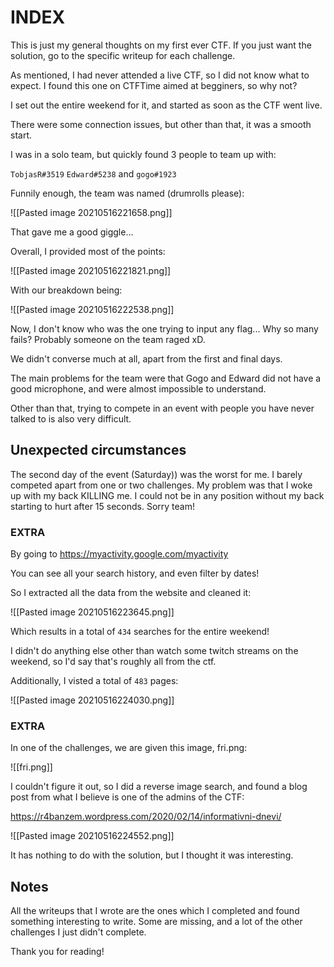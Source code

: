 # INDEX

This is just my general thoughts on my first ever CTF. If you just want the solution, go to the specific writeup for each challenge.

As mentioned, I had never attended a live CTF, so I did not know what to expect. I found this one on CTFTime aimed at begginers, so why not?

I set out the entire weekend for it, and started as soon as the CTF went live.


There were some connection issues, but other than that, it was a smooth start.

I was in a solo team, but quickly found 3 people to team up with:

`TobjasR#3519`
`Edward#5238`
and
`gogo#1923`

Funnily enough, the team was named (drumrolls please):

![[Pasted image 20210516221658.png]]

That gave me a good giggle...


Overall, I provided most of the points:

![[Pasted image 20210516221821.png]]

With our breakdown being:

![[Pasted image 20210516222538.png]]

Now, I don't know who was the one trying to input any flag... Why so many fails? Probably someone on the team raged xD.


We didn't converse much at all, apart from the first and final days.

The main problems for the team were that Gogo and Edward did not have a good microphone, and were almost impossible to understand.

Other than that, trying to compete in an event with people you have never talked to is also very difficult.

## Unexpected circumstances

The second day of the event (Saturday)) was the worst for me. I barely competed apart from one or two challenges. My problem was that I woke up with my back KILLING me. I could not be in any position without my back starting to hurt after 15 seconds. Sorry team!


### EXTRA

By going to https://myactivity.google.com/myactivity

You can see all your search history, and even filter by dates!

So I extracted all the data from the website and cleaned it:

![[Pasted image 20210516223645.png]]

Which results in a total of `434` searches for the entire weekend!

I didn't do anything else other than watch some twitch streams on the weekend, so I'd say that's roughly all from the ctf.

Additionally, I visted a total of `483` pages:

![[Pasted image 20210516224030.png]]


### EXTRA

In one of the challenges, we are given this image, fri.png:

![[fri.png]]

I couldn't figure it out, so I did a reverse image search, and found a blog post from what I believe is one of the admins of the CTF:

https://r4banzem.wordpress.com/2020/02/14/informativni-dnevi/

![[Pasted image 20210516224552.png]]

It has nothing to do with the solution, but I thought it was interesting.


## Notes

All the writeups that I wrote are the ones which I completed and found something interesting to write. Some are missing, and a lot of the other challenges I just didn't complete. 

Thank you for reading!